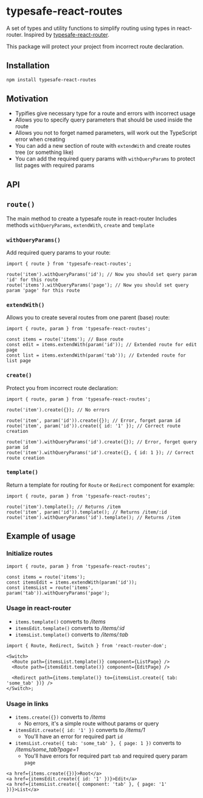 # typesafe-react-routes

A set of types and utility functions to simplify routing using types in react-router.
Inspired by [typesafe-react-router](https://github.com/AveroLLC/typesafe-react-router).

This package will protect your project from incorrect route declaration.

## Installation

```bash
npm install typesafe-react-routes
```

## Motivation

- Typifies give necessary type for a route and errors with incorrect usage
- Allows you to specify query parameters that should be used inside the route
- Allows you not to forget named parameters, will work out the TypeScript error when creating
- You can add a new section of route with `extendWith` and create routes tree (or something like)
- You can add the required query params with `withQueryParams` to protect list pages with required params

## API

## `route()`

The main method to create a typesafe route in react-router
Includes methods `withQueryParams`, `extendWith`, `create` and `template`

### `withQueryParams()`

Add required query params to your route:

```tsx
import { route } from 'typesafe-react-routes';

route('item').withQueryParams('id'); // Now you should set query param 'id' for this route
route('items').withQueryParams('page'); // Now you should set query param 'page' for this route
```

### `extendWith()`

Allows you to create several routes from one parent (base) route:

```tsx
import { route, param } from 'typesafe-react-routes';

const items = route('items'); // Base route
const edit = items.extendWith(param('id')); // Extended route for edit page
const list = items.extendWith(param('tab')); // Extended route for list page
```

### `create()`

Protect you from incorrect route declaration:

```tsx
import { route, param } from 'typesafe-react-routes';

route('item').create({}); // No errors

route('item', param('id')).create({}); // Error, forget param id
route('item', param('id')).create({ id: '1' }); // Correct route creation

route('item').withQueryParams('id').create({}); // Error, forget query param id
route('item').withQueryParams('id').create({}, { id: 1 }); // Correct route creation
```

### `template()`

Return a template for routing for `Route` or `Redirect` component for example:

```tsx
import { route, param } from 'typesafe-react-routes';

route('item').template(); // Returns /item
route('item', param('id')).template(); // Returns /item/:id
route('item').withQueryParams('id').template(); // Returns /item
```

## Example of usage

### Initialize routes

```tsx
import { route, param } from 'typesafe-react-routes';

const items = route('items');
const itemsEdit = items.extendWith(param('id'));
const itemsList = route('items', param('tab')).withQueryParams('page');
```

### Usage in react-router

- `items.template()` converts to _/items_
- `itemsEdit.template()` converts to _/items/:id_
- `itemsList.template()` converts to _/items/:tab_

```tsx
import { Route, Redirect, Switch } from 'react-router-dom';

<Switch>
  <Route path={itemsList.template()} component={ListPage} />
  <Route path={itemsEdit.template()} component={EditPage} />

  <Redirect path={items.template()} to={itemsList.create({ tab: 'some_tab' })} />
</Switch>;
```

### Usage in links

- `items.create({})` converts to _/items_
  - No errors, it's a simple route without params or query
- `itemsEdit.create({ id: '1' })` converts to _/items/1_
  - You'll have an error for required part `id`
- `itemsList.create({ tab: 'some_tab' }, { page: 1 })` converts to _/items/some_tab?page=1_
  - You'll have errors for required part `tab` and required query param `page`

```tsx
<a href={items.create({})}>Root</a>
<a href={itemsEdit.create({ id: '1' })}>Edit</a>
<a href={itemsList.create({ component: 'tab' }, { page: '1' })}>List</a>
```
